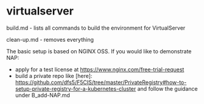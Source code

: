 # virtualserver
build.md - lists all commands to build the environment for VirtualServer

clean-up.md - removes everything

The basic setup is based on NGINX OSS. If you would like to demonstrate NAP:
- apply for a test license at https://www.nginx.com/free-trial-request
- build a private repo like [here]: https://github.com/dfs5/F5CIS/tree/master/PrivateRegistry#how-to-setup-private-registry-for-a-kubernetes-cluster
and follow the guidance under B_add-NAP.md

